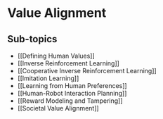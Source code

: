 # Value Alignment

## Sub-topics

- [[Defining Human Values]]
- [[Inverse Reinforcement Learning]]
- [[Cooperative Inverse Reinforcement Learning]]
- [[Imitation Learning]]
- [[Learning from Human Preferences]]
- [[Human-Robot Interaction Planning]]
- [[Reward Modeling and Tampering]]
- [[Societal Value Alignment]]
